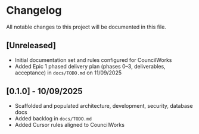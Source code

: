 # Changelog

All notable changes to this project will be documented in this file.

## [Unreleased]
- Initial documentation set and rules configured for CouncilWorks
- Added Epic 1 phased delivery plan (phases 0–3, deliverables, acceptance) in `docs/TODO.md` on 11/09/2025

## [0.1.0] - 10/09/2025
- Scaffolded and populated architecture, development, security, database docs
- Added backlog in `docs/TODO.md`
- Added Cursor rules aligned to CouncilWorks
